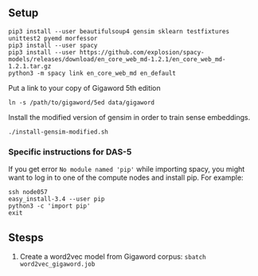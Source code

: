 
## Setup 

```
pip3 install --user beautifulsoup4 gensim sklearn testfixtures unittest2 pyemd morfessor
pip3 install --user spacy 
pip3 install --user https://github.com/explosion/spacy-models/releases/download/en_core_web_md-1.2.1/en_core_web_md-1.2.1.tar.gz
python3 -m spacy link en_core_web_md en_default
```

Put a link to your copy of Gigaword 5th edition

```
ln -s /path/to/gigaword/5ed data/gigaword
```

Install the modified version of gensim in order to train sense embeddings.

```
./install-gensim-modified.sh
```

### Specific instructions for DAS-5

If you get error `No module named 'pip'` while importing spacy, you might want to log in to one of the compute nodes and install pip.
For example:

```
ssh node057
easy_install-3.4 --user pip
python3 -c 'import pip'
exit
```

## Stesps

1. Create a word2vec model from Gigaword corpus: `sbatch word2vec_gigaword.job`
